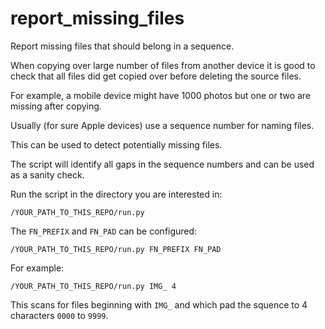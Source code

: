 # report_missing_files

Report missing files that should belong in a sequence.

When copying over large number of files from another device it is good to check that all files did get copied over before deleting the source files.

For example, a mobile device might have 1000 photos but one or two are missing after copying.

Usually (for sure Apple devices) use a sequence number for naming files.

This can be used to detect potentially missing files.

The script will identify all gaps in the sequence numbers and can be used as a sanity check.

Run the script in the directory you are interested in:


```
/YOUR_PATH_TO_THIS_REPO/run.py
```

The ```FN_PREFIX``` and ```FN_PAD``` can be configured:


```
/YOUR_PATH_TO_THIS_REPO/run.py FN_PREFIX FN_PAD
```

For example:

```
/YOUR_PATH_TO_THIS_REPO/run.py IMG_ 4
```

This scans for files beginning with ```IMG_``` and which pad the squence to 4 characters ```0000``` to ```9999```.
